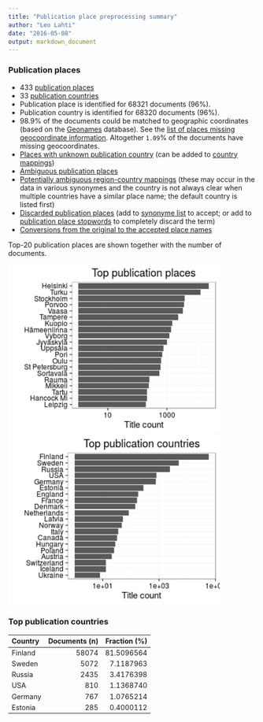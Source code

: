 ```yaml
---
title: "Publication place preprocessing summary"
author: "Leo Lahti"
date: "2016-05-08"
output: markdown_document
---
```


### Publication places

 * 433 [publication places](output.tables/publication_place_accepted.csv)
 * 33 [publication countries](output.tables/country_accepted.csv) 
 * Publication place is identified for 68321 documents (96%). 
 * Publication country is identified for 68320 documents (96%).
 * 98.9% of the documents could be matched to geographic coordinates (based on the [Geonames](http://download.geonames.org/export/dump/) database). See the [list of places missing geocoordinate information](output.tables/absentgeocoordinates.csv). Altogether ``1.09``% of the documents have missing geocoordinates.
 * [Places with unknown publication country](output.tables/publication_place_missingcountry.csv) (can be added to [country mappings](https://github.com/rOpenGov/bibliographica/blob/master/inst/extdata/reg2country.csv))
 * [Ambiguous publication places](output.tables/publication_place_ambiguous.csv)
 * [Potentially ambiguous region-country mappings](output.tables/publication_country_ambiguous.csv) (these may occur in the data in various synonymes and the country is not always clear when multiple countries have a similar place name; the default country is listed first)
 * [Discarded publication places](output.tables/publication_place_discarded.csv) (add to [synonyme list](https://github.com/rOpenGov/bibliographica/blob/master/inst/extdata/PublicationPlaceSynonymes.csv) to accept; or add to [publication place stopwords](https://github.com/rOpenGov/bibliographica/blob/master/inst/extdata/stopwords_for_place.csv) to completely discard the term)
 * [Conversions from the original to the accepted place names](output.tables/publication_place_conversion_nontrivial.csv)

Top-20 publication places are shown together with the number of documents.

<img src="figure/summaryplace-1.png" title="plot of chunk summaryplace" alt="plot of chunk summaryplace" width="430px" /><img src="figure/summaryplace-2.png" title="plot of chunk summaryplace" alt="plot of chunk summaryplace" width="430px" />


### Top publication countries


|Country | Documents (n)| Fraction (%)|
|:-------|-------------:|------------:|
|Finland |         58074|   81.5096564|
|Sweden  |          5072|    7.1187963|
|Russia  |          2435|    3.4176398|
|USA     |           810|    1.1368740|
|Germany |           767|    1.0765214|
|Estonia |           285|    0.4000112|

